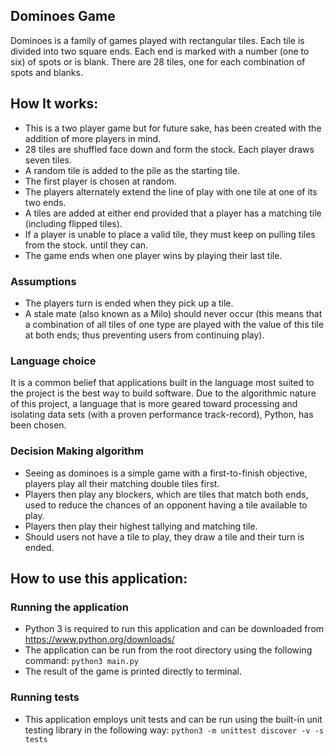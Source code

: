 ## Dominoes Game
Dominoes is a family of games played with rectangular tiles. Each tile is divided into two square ends. Each end is marked with a number (one to
six) of spots or is blank. There are 28 tiles, one for each combination of spots and blanks.

## How It works:
- This is a two player game but for future sake, has been created with the addition of more players in mind.
- 28 tiles are shuffled face down and form the stock. Each player draws seven tiles.
- A random tile is added to the pile as the starting tile.
- The first player is chosen at random.
- The players alternately extend the line of play with one tile at one of its two ends.
- A tiles are added at either end provided that a player has a matching tile (including flipped tiles).
- If a player is unable to place a valid tile, they must keep on pulling tiles from the stock.
until they can.
- The game ends when one player wins by playing their last tile.

### Assumptions
- The players turn is ended when they pick up a tile.
- A stale mate (also known as a Milo) should never occur (this means that a combination of all tiles of one type are played with the value of this tile at both ends; thus preventing users from continuing play).


### Language choice
It is a common belief that applications built in the language most suited to the project is the best way to build software. Due to the algorithmic nature of this project, a language that is more geared toward processing and isolating data sets (with a proven performance track-record), Python, has been chosen.

### Decision Making algorithm
- Seeing as dominoes is a simple game with a first-to-finish objective, players play all their matching double tiles first.
- Players then play any blockers, which are tiles that match both ends, used to reduce the chances of an opponent having a tile available to play.
- Players then play their highest tallying and matching tile.
- Should users not have a tile to play, they draw a tile and their turn is ended.

## How to use this application:
### Running the application
- Python 3 is required to run this application and can be downloaded from https://www.python.org/downloads/
- The application can be run from the root directory using the following command:
```python3 main.py```
- The result of the game is printed directly to terminal.

### Running tests
- This application employs unit tests and can be run using the built-in unit testing library in the following way: 
```python3 -m unittest discover -v -s tests```
